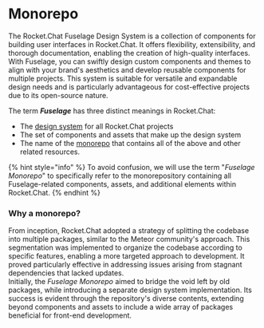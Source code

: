 # Monorepo

The Rocket.Chat Fuselage Design System is a collection of components for building user interfaces in Rocket.Chat. It offers flexibility, extensibility, and thorough documentation, enabling the creation of high-quality interfaces. With Fuselage, you can swiftly design custom components and themes to align with your brand's aesthetics and develop reusable components for multiple projects. This system is suitable for versatile and expandable design needs and is particularly advantageous for cost-effective projects due to its open-source nature.

The term _**Fuselage**_ has three distinct meanings in Rocket.Chat:

* The [design system](https://uxdesign.cc/everything-you-need-to-know-about-design-systems-54b109851969) for all Rocket.Chat projects
* The set of components and assets that make up the design system
* The name of the [monorepo](https://en.wikipedia.org/wiki/Monorepo) that contains all of the above and other related resources.

{% hint style="info" %}
To avoid confusion, we will use the term "_Fuselage Monorepo_" to specifically refer to the monorepository containing all Fuselage-related components, assets, and additional elements within Rocket.Chat.
{% endhint %}

### Why a monorepo?

From inception, Rocket.Chat adopted a strategy of splitting the codebase into multiple packages, similar to the Meteor community's approach. This segmentation was implemented to organize the codebase according to specific features, enabling a more targeted approach to development. It proved particularly effective in addressing issues arising from stagnant dependencies that lacked updates.\
Initially, the _Fuselage Monorepo_ aimed to bridge the void left by old packages, while introducing a separate design system implementation. Its success is evident through the repository's diverse contents, extending beyond components and assets to include a wide array of packages beneficial for front-end development.

